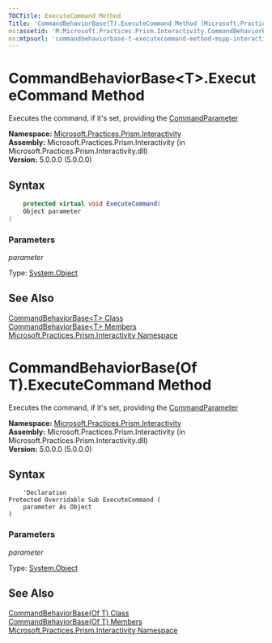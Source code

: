 ```yaml
---
TOCTitle: ExecuteCommand Method
Title: 'CommandBehaviorBase(T).ExecuteCommand Method (Microsoft.Practices.Prism.Interactivity)'
ms:assetid: 'M:Microsoft.Practices.Prism.Interactivity.CommandBehaviorBase\`1.ExecuteCommand(System.Object)'
ms:mtpsurl: 'commandbehaviorbase-t-executecommand-method-mspp-interactivity.md'
---
```



# CommandBehaviorBase&lt;T&gt;.ExecuteCommand Method

Executes the command, if it's set, providing the [CommandParameter](https://review.docs.microsoft.com/patterns-practices/reference/commandbehaviorbase-t-commandparameter-property-mspp-interactivity)

**Namespace:** [Microsoft.Practices.Prism.Interactivity](/patterns-practices/reference/mspp-interactivity-namespace)<br/>
**Assembly:** Microsoft.Practices.Prism.Interactivity (in Microsoft.Practices.Prism.Interactivity.dll)<br/>
**Version:** 5.0.0.0 (5.0.0.0)

## Syntax

```C#
    protected virtual void ExecuteCommand(
	Object parameter
)
```

### Parameters

*parameter*  

Type: [System.Object](http://msdn.microsoft.com/en-us/library/e5kfa45b)

## See Also

[CommandBehaviorBase&lt;T&gt; Class](https://review.docs.microsoft.com/patterns-practices/reference/commandbehaviorbase-t-class-mspp-interactivity)<br/>
[CommandBehaviorBase&lt;T&gt; Members](https://review.docs.microsoft.com/patterns-practices/reference/commandbehaviorbase-t-class-mspp-interactivity)<br/>
[Microsoft.Practices.Prism.Interactivity Namespace](/patterns-practices/reference/mspp-interactivity-namespace)<br/>



# CommandBehaviorBase(Of T).ExecuteCommand Method


Executes the command, if it's set, providing the [CommandParameter](https://review.docs.microsoft.com/patterns-practices/reference/commandbehaviorbase-t-commandparameter-property-mspp-interactivity)

**Namespace:** [Microsoft.Practices.Prism.Interactivity](/patterns-practices/reference/mspp-interactivity-namespace)<br/>
**Assembly:** Microsoft.Practices.Prism.Interactivity (in Microsoft.Practices.Prism.Interactivity.dll)<br/>
**Version:** 5.0.0.0 (5.0.0.0)

## Syntax

```VB
    'Declaration
Protected Overridable Sub ExecuteCommand ( 
	parameter As Object
)
```

### Parameters

*parameter*  

Type: [System.Object](http://msdn.microsoft.com/en-us/library/e5kfa45b)

## See Also

[CommandBehaviorBase(Of T) Class](https://review.docs.microsoft.com/patterns-practices/reference/commandbehaviorbase-t-class-mspp-interactivity)<br/>
[CommandBehaviorBase(Of T) Members](https://review.docs.microsoft.com/patterns-practices/reference/commandbehaviorbase-t-class-mspp-interactivity)<br/>
[Microsoft.Practices.Prism.Interactivity Namespace](/patterns-practices/reference/mspp-interactivity-namespace)<br/>